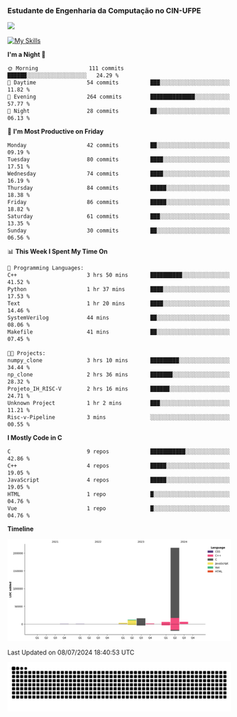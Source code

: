 
### Estudante de Engenharia da Computação no CIN-UFPE
<div>
      <!--<img width=400 src="https://github-readme-stats.vercel.app/api?username=Zed201&show_icons=true&theme=tokyonight" /-->
      <img width=400 src='https://leetcode.card.workers.dev/Zed201?theme=nord&font=baloo&extension=null' />
</div>


[![My Skills](https://skillicons.dev/icons?i=c,cpp,py,java,neovim&theme=dark)](https://skillicons.dev)

<!--START_SECTION:waka-->
**I'm a Night 🦉** 

```text
🌞 Morning                111 commits         ██████░░░░░░░░░░░░░░░░░░░   24.29 % 
🌆 Daytime                54 commits          ███░░░░░░░░░░░░░░░░░░░░░░   11.82 % 
🌃 Evening                264 commits         ██████████████░░░░░░░░░░░   57.77 % 
🌙 Night                  28 commits          ██░░░░░░░░░░░░░░░░░░░░░░░   06.13 % 
```
📅 **I'm Most Productive on Friday** 

```text
Monday                   42 commits          ██░░░░░░░░░░░░░░░░░░░░░░░   09.19 % 
Tuesday                  80 commits          ████░░░░░░░░░░░░░░░░░░░░░   17.51 % 
Wednesday                74 commits          ████░░░░░░░░░░░░░░░░░░░░░   16.19 % 
Thursday                 84 commits          █████░░░░░░░░░░░░░░░░░░░░   18.38 % 
Friday                   86 commits          █████░░░░░░░░░░░░░░░░░░░░   18.82 % 
Saturday                 61 commits          ███░░░░░░░░░░░░░░░░░░░░░░   13.35 % 
Sunday                   30 commits          ██░░░░░░░░░░░░░░░░░░░░░░░   06.56 % 
```


📊 **This Week I Spent My Time On** 

```text
💬 Programming Languages: 
C++                      3 hrs 50 mins       ██████████░░░░░░░░░░░░░░░   41.52 % 
Python                   1 hr 37 mins        ████░░░░░░░░░░░░░░░░░░░░░   17.53 % 
Text                     1 hr 20 mins        ████░░░░░░░░░░░░░░░░░░░░░   14.46 % 
SystemVerilog            44 mins             ██░░░░░░░░░░░░░░░░░░░░░░░   08.06 % 
Makefile                 41 mins             ██░░░░░░░░░░░░░░░░░░░░░░░   07.45 % 

🐱‍💻 Projects: 
numpy_clone              3 hrs 10 mins       █████████░░░░░░░░░░░░░░░░   34.44 % 
np_clone                 2 hrs 36 mins       ███████░░░░░░░░░░░░░░░░░░   28.32 % 
Projeto_IH_RISC-V        2 hrs 16 mins       ██████░░░░░░░░░░░░░░░░░░░   24.71 % 
Unknown Project          1 hr 2 mins         ███░░░░░░░░░░░░░░░░░░░░░░   11.21 % 
Risc-v-Pipeline          3 mins              ░░░░░░░░░░░░░░░░░░░░░░░░░   00.55 % 
```

**I Mostly Code in C** 

```text
C                        9 repos             ███████████░░░░░░░░░░░░░░   42.86 % 
C++                      4 repos             █████░░░░░░░░░░░░░░░░░░░░   19.05 % 
JavaScript               4 repos             █████░░░░░░░░░░░░░░░░░░░░   19.05 % 
HTML                     1 repo              █░░░░░░░░░░░░░░░░░░░░░░░░   04.76 % 
Vue                      1 repo              █░░░░░░░░░░░░░░░░░░░░░░░░   04.76 % 
```



**Timeline**

![Lines of Code chart](https://raw.githubusercontent.com/Zed201/Zed201/master/assets/bar_graph.png)


 Last Updated on 08/07/2024 18:40:53 UTC
<!--END_SECTION:waka-->

<picture>
  <source media="(prefers-color-scheme: dark)" srcset="https://github.com/Zed201/Zed201/blob/output/github-contribution-grid-snake-dark.svg" />
  <img alt="github-snake" src="https://github.com/Zed201/Zed201/blob/output/github-contribution-grid-snake-dark.svg" />
</picture>

